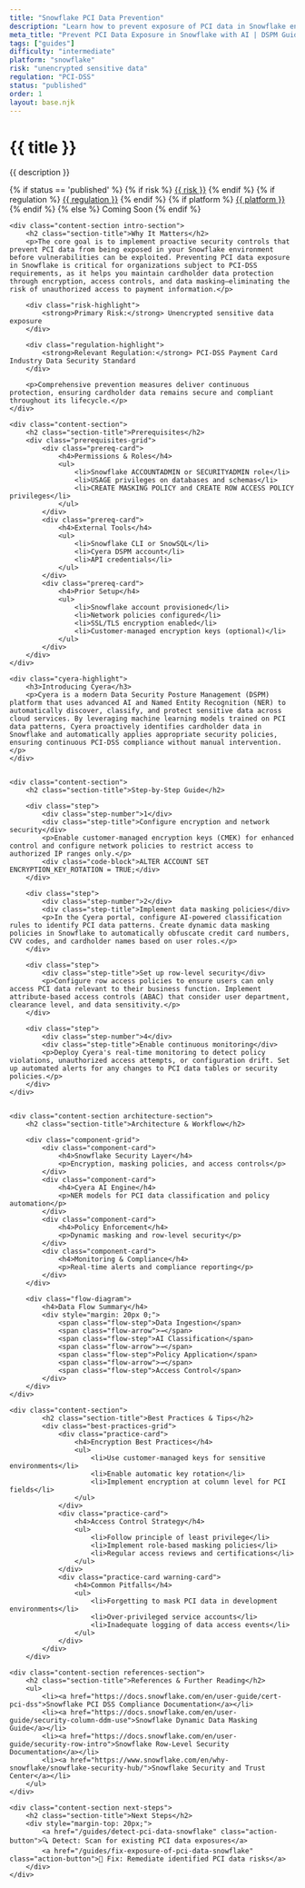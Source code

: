 ```yaml
---
title: "Snowflake PCI Data Prevention"
description: "Learn how to prevent exposure of PCI data in Snowflake environments. Follow step-by-step guidance for PCI-DSS compliance."
meta_title: "Prevent PCI Data Exposure in Snowflake with AI | DSPM Guide"
tags: ["guides"]
difficulty: "intermediate"
platform: "snowflake"
risk: "unencrypted sensitive data"
regulation: "PCI-DSS"
status: "published"
order: 1
layout: base.njk
---
```


<div class="container">
    <div class="header">
        <h1>{{ title }}</h1>
        <p>{{ description }}</p>
        <div class="guide-tags-container">
			<div class="guide-tags-wrapper">
		    {% if status == 'published' %}
		        {% if risk %}
		        <a href="/risk/{{ risk | downcase | replace: ' ', '-' }}/" class="guide-tag risk">{{ risk }}</a>
		        {% endif %}
		        {% if regulation %}
		        <a href="/regulation/{{ regulation | downcase | replace: ' ', '-' }}/" class="guide-tag regulation">{{ regulation }}</a>
		        {% endif %}
		        {% if platform %}
		        <a href="/platforms/{{ platform | downcase | replace: ' ', '-' }}/" class="guide-tag platform">{{ platform }}</a>
		        {% endif %}
		    {% else %}
		        <span class="guide-tag coming-soon">Coming Soon</span>
		    {% endif %}
		</div>
		</div>
    </div>

    <div class="content-section intro-section">
        <h2 class="section-title">Why It Matters</h2>
        <p>The core goal is to implement proactive security controls that prevent PCI data from being exposed in your Snowflake environment before vulnerabilities can be exploited. Preventing PCI data exposure in Snowflake is critical for organizations subject to PCI-DSS requirements, as it helps you maintain cardholder data protection through encryption, access controls, and data masking—eliminating the risk of unauthorized access to payment information.</p>
        
        <div class="risk-highlight">
            <strong>Primary Risk:</strong> Unencrypted sensitive data exposure
        </div>
        
        <div class="regulation-highlight">
            <strong>Relevant Regulation:</strong> PCI-DSS Payment Card Industry Data Security Standard
        </div>
        
        <p>Comprehensive prevention measures deliver continuous protection, ensuring cardholder data remains secure and compliant throughout its lifecycle.</p>
    </div>

    <div class="content-section">
        <h2 class="section-title">Prerequisites</h2>
        <div class="prerequisites-grid">
            <div class="prereq-card">
                <h4>Permissions & Roles</h4>
                <ul>
                    <li>Snowflake ACCOUNTADMIN or SECURITYADMIN role</li>
                    <li>USAGE privileges on databases and schemas</li>
                    <li>CREATE MASKING POLICY and CREATE ROW ACCESS POLICY privileges</li>
                </ul>
            </div>
            <div class="prereq-card">
                <h4>External Tools</h4>
                <ul>
                    <li>Snowflake CLI or SnowSQL</li>
                    <li>Cyera DSPM account</li>
                    <li>API credentials</li>
                </ul>
            </div>
            <div class="prereq-card">
                <h4>Prior Setup</h4>
                <ul>
                    <li>Snowflake account provisioned</li>
                    <li>Network policies configured</li>
                    <li>SSL/TLS encryption enabled</li>
                    <li>Customer-managed encryption keys (optional)</li>
                </ul>
            </div>
        </div>
    </div>
	
    <div class="cyera-highlight">
        <h3>Introducing Cyera</h3>
        <p>Cyera is a modern Data Security Posture Management (DSPM) platform that uses advanced AI and Named Entity Recognition (NER) to automatically discover, classify, and protect sensitive data across cloud services. By leveraging machine learning models trained on PCI data patterns, Cyera proactively identifies cardholder data in Snowflake and automatically applies appropriate security policies, ensuring continuous PCI-DSS compliance without manual intervention.</p>
    </div>
	

    <div class="content-section">
        <h2 class="section-title">Step-by-Step Guide</h2>
        
        <div class="step">
            <div class="step-number">1</div>
            <div class="step-title">Configure encryption and network security</div>
            <p>Enable customer-managed encryption keys (CMEK) for enhanced control and configure network policies to restrict access to authorized IP ranges only.</p>
            <div class="code-block">ALTER ACCOUNT SET ENCRYPTION_KEY_ROTATION = TRUE;</div>
        </div>

        <div class="step">
            <div class="step-number">2</div>
            <div class="step-title">Implement data masking policies</div>
            <p>In the Cyera portal, configure AI-powered classification rules to identify PCI data patterns. Create dynamic data masking policies in Snowflake to automatically obfuscate credit card numbers, CVV codes, and cardholder names based on user roles.</p>
        </div>

        <div class="step">
            <div class="step-title">Set up row-level security</div>
            <p>Configure row access policies to ensure users can only access PCI data relevant to their business function. Implement attribute-based access controls (ABAC) that consider user department, clearance level, and data sensitivity.</p>
        </div>

        <div class="step">
            <div class="step-number">4</div>
            <div class="step-title">Enable continuous monitoring</div>
            <p>Deploy Cyera's real-time monitoring to detect policy violations, unauthorized access attempts, or configuration drift. Set up automated alerts for any changes to PCI data tables or security policies.</p>
        </div>
    </div>


    <div class="content-section architecture-section">
        <h2 class="section-title">Architecture & Workflow</h2>
        
        <div class="component-grid">
            <div class="component-card">
                <h4>Snowflake Security Layer</h4>
                <p>Encryption, masking policies, and access controls</p>
            </div>
            <div class="component-card">
                <h4>Cyera AI Engine</h4>
                <p>NER models for PCI data classification and policy automation</p>
            </div>
            <div class="component-card">
                <h4>Policy Enforcement</h4>
                <p>Dynamic masking and row-level security</p>
            </div>
            <div class="component-card">
                <h4>Monitoring & Compliance</h4>
                <p>Real-time alerts and compliance reporting</p>
            </div>
        </div>

        <div class="flow-diagram">
            <h4>Data Flow Summary</h4>
            <div style="margin: 20px 0;">
                <span class="flow-step">Data Ingestion</span>
                <span class="flow-arrow">→</span>
                <span class="flow-step">AI Classification</span>
                <span class="flow-arrow">→</span>
                <span class="flow-step">Policy Application</span>
                <span class="flow-arrow">→</span>
                <span class="flow-step">Access Control</span>
            </div>
        </div>
    </div>

	<div class="content-section">
	        <h2 class="section-title">Best Practices & Tips</h2>
	        <div class="best-practices-grid">
	            <div class="practice-card">
	                <h4>Encryption Best Practices</h4>
	                <ul>
	                    <li>Use customer-managed keys for sensitive environments</li>
	                    <li>Enable automatic key rotation</li>
	                    <li>Implement encryption at column level for PCI fields</li>
	                </ul>
	            </div>
	            <div class="practice-card">
	                <h4>Access Control Strategy</h4>
	                <ul>
	                    <li>Follow principle of least privilege</li>
	                    <li>Implement role-based masking policies</li>
	                    <li>Regular access reviews and certifications</li>
	                </ul>
	            </div>
	            <div class="practice-card warning-card">
	                <h4>Common Pitfalls</h4>
	                <ul>
	                    <li>Forgetting to mask PCI data in development environments</li>
	                    <li>Over-privileged service accounts</li>
	                    <li>Inadequate logging of data access events</li>
	                </ul>
	            </div>
	        </div>
	    </div>

    <div class="content-section references-section">
        <h2 class="section-title">References & Further Reading</h2>
        <ul>
            <li><a href="https://docs.snowflake.com/en/user-guide/cert-pci-dss">Snowflake PCI DSS Compliance Documentation</a></li>
            <li><a href="https://docs.snowflake.com/en/user-guide/security-column-ddm-use">Snowflake Dynamic Data Masking Guide</a></li>
            <li><a href="https://docs.snowflake.com/en/user-guide/security-row-intro">Snowflake Row-Level Security Documentation</a></li>
            <li><a href="https://www.snowflake.com/en/why-snowflake/snowflake-security-hub/">Snowflake Security and Trust Center</a></li>
        </ul>
    </div>

    <div class="content-section next-steps">
        <h2 class="section-title">Next Steps</h2>
        <div style="margin-top: 20px;">
            <a href="/guides/detect-pci-data-snowflake" class="action-button">🔍 Detect: Scan for existing PCI data exposures</a>
            <a href="/guides/fix-exposure-of-pci-data-snowflake" class="action-button">🔧 Fix: Remediate identified PCI data risks</a>
        </div>
    </div>
</div>